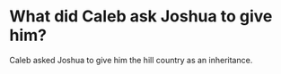 # What did Caleb ask Joshua to give him?

Caleb asked Joshua to give him the hill country as an inheritance.
